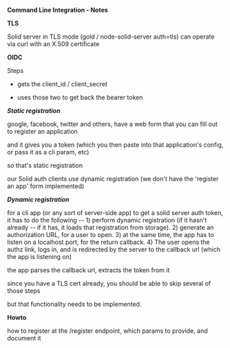 **Command Line Integration - Notes**

**TLS**

Solid server in TLS mode \(gold / node-solid-server auth=tls\) can operate via curl with an X.509 certificate

**OIDC**

Steps

* gets the client\_id / client\_secret

* uses those two to get back the bearer token

_**Static registration**_

google, facebook, twitter and others, have a web form that you can fill out to register an application

and it gives you a token \(which you then paste into that application's config, or pass it as a cli param, etc\)

so that's static registration

our Solid auth clients use dynamic registration \(we don't have the 'register an app' form implemented\)

_**Dynamic registration**_

for a cli app \(or any sort of server-side app\) to get a solid server auth token, it has to do the following -- 1\) perform dynamic registration \(if it hasn't already -- if it has, it loads that registration from storage\). 2\) generate an authorization URL, for a user to open. 3\) at the same time, the app has to listen on a localhost port, for the return callback. 4\) The user opens the authz link, logs in, and is redirected by the server to the callback url \(which the app is listening on\)

the app parses the callback url, extracts the token from it

since you have a TLS cert already, you should be able to skip several of those steps

but that functionality needs to be implemented.

**Howto**

how to register at the /register endpoint, which params to provide, and document it

